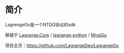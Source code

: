 # 简介

LagrengeGo是一个NTQQ协议的sdk

移植于 [Lagrange.Core](https://github.com/KonataDev/Lagrange.Core) / [lagrange-python](https://github.com/LagrangeDev/lagrange-python) / [MiraiGo](https://github.com/Mrs4s/MiraiGo)

项目主页：https://github.com/LagrangeDev/LagrangeGo
